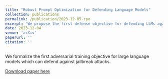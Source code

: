 ```yaml
---
title: "Robust Prompt Optimization for Defending Language Models"
collection: publications
permalink: /publication/2023-12-05-rpo
excerpt: 'We propose the first defense objective for defending LLMs against jailbreaking and an algorithm to generate trigger tokens that enforce harmless behavior, improving robustness across jailbreaks and models.'
date: 2023-12-04
venue: 'arXiv'
paperurl: ''
citation: ''
---
```

We formalize the first adversarial training objective for large language models which can defend against jailbreak attacks.

[Download paper here](http://andyz245.github.io/files/rpo.pdf)